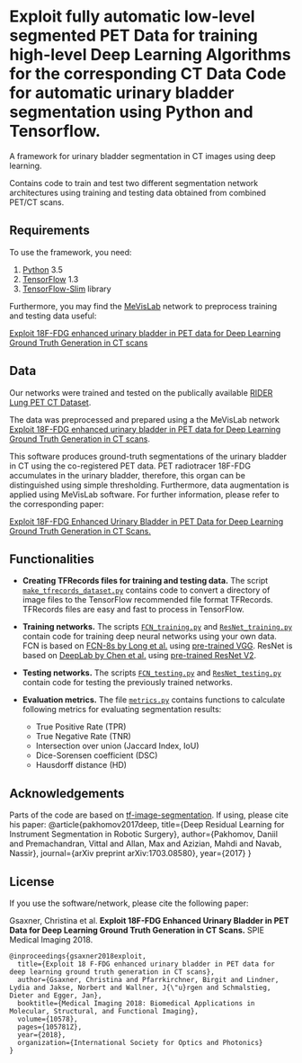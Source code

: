 # Exploit fully automatic low-level segmented PET Data for training high-level Deep Learning Algorithms for the corresponding CT Data Code for automatic urinary bladder segmentation using Python and Tensorflow.

A framework for urinary bladder segmentation in CT images using deep learning.

Contains code to train and test two different segmentation network architectures using training and testing data obtained from combined PET/CT scans. 

## Requirements
To use the framework, you need:

1. [Python](https://www.python.org/download/releases/3.5/) 3.5
2. [TensorFlow](https://www.tensorflow.org/versions/r1.3/) 1.3
3. [TensorFlow-Slim](https://github.com/tensorflow/tensorflow/tree/master/tensorflow/contrib/slim) library


Furthermore, you may find the [MeVisLab](https://www.mevislab.de/download/) network to preprocess training and testing data useful:

[Exploit 18F-FDG enhanced urinary bladder in PET data for Deep Learning Ground Truth Generation in CT scans](https://github.com/cgsaxner/DataPrep_UBsegmentation)

## Data
Our networks were trained and tested on the publically available [RIDER Lung PET CT Dataset](https://wiki.cancerimagingarchive.net/display/Public/RIDER+Lung+PET-CT). 


The data was preprocessed and prepared using a the MeVisLab network [Exploit 18F-FDG enhanced urinary bladder in PET data for Deep Learning Ground Truth Generation in CT scans](https://github.com/cgsaxner/DataPrep_UBsegmentation).


This software produces ground-truth segmentations of the urinary bladder in CT using the co-registered PET data. PET radiotracer 18F-FDG accumulates in the urinary bladder, therefore, this organ can be distinguished using simple thresholding. Furthermore, data augmentation is applied using MeVisLab software. For further information, please refer to the corresponding paper:


[Exploit 18F-FDG Enhanced Urinary Bladder in PET Data for Deep Learning Ground Truth Generation in CT Scans.](https://www.spiedigitallibrary.org/conference-proceedings-of-spie/10578/105781Z/Exploit-sup18-supF-FDG-enhanced-urinary-bladder-in-PET-data/10.1117/12.2292706.short?SSO=1)


## Functionalities

- **Creating TFRecords files for training and testing data.** 
The script [`make_tfrecords_dataset.py`](https://github.com/cgsaxner/UB_Segmentation/blob/master/make_tfrecords_dataset.py) contains code to convert a directory of image files to the TensorFlow recommended file format TFRecords. TFRecords files are easy and fast to process in TensorFlow.

- **Training networks.**
The scripts [`FCN_training.py`](https://github.com/cgsaxner/UB_Segmentation/blob/master/FCN_training.py) and [`ResNet_training.py`](https://github.com/cgsaxner/UB_Segmentation/blob/master/ResNet_training.py) contain code for training deep neural networks using your own data. 
FCN is based on [FCN-8s by Long et al.](https://people.eecs.berkeley.edu/~jonlong/long_shelhamer_fcn.pdf) using [pre-trained VGG](https://github.com/tensorflow/tensorflow/blob/master/tensorflow/contrib/slim/python/slim/nets/vgg.py).
ResNet is based on [DeepLab by Chen et al.](https://arxiv.org/pdf/1606.00915.pdf]) using [pre-trained ResNet V2](https://github.com/tensorflow/tensorflow/blob/master/tensorflow/contrib/slim/python/slim/nets/resnet_v2.py).

- **Testing networks.**
The scripts [`FCN_testing.py`](https://github.com/cgsaxner/UB_Segmentation/blob/master/FCN_testing.py) and [`ResNet_testing.py`](https://github.com/cgsaxner/UB_Segmentation/blob/master/ResNet_testing.py) contain code for testing the previously trained networks.

- **Evaluation metrics.**
The file [`metrics.py`](https://github.com/cgsaxner/UB_Segmentation/blob/master/metrics.py) contains functions to calculate following metrics for evaluating segmentation results:
  - True Positive Rate (TPR)
  - True Negative Rate (TNR)
  - Intersection over union (Jaccard Index, IoU)
  - Dice-Sorensen coefficient (DSC)
  - Hausdorff distance (HD)
  
## Acknowledgements
Parts of the code are based on [tf-image-segmentation](https://github.com/warmspringwinds/tf-image-segmentation). If using, please cite his paper:
    @article{pakhomov2017deep,
      title={Deep Residual Learning for Instrument Segmentation in Robotic Surgery},
      author={Pakhomov, Daniil and Premachandran, Vittal and Allan, Max and Azizian, Mahdi and Navab, Nassir},
      journal={arXiv preprint arXiv:1703.08580},
      year={2017}
    }
    
## License

If you use the software/network, please cite the following paper:

Gsaxner, Christina et al. **Exploit 18F-FDG Enhanced Urinary Bladder in PET Data for Deep Learning Ground Truth Generation in CT Scans.** SPIE Medical Imaging 2018.

    @inproceedings{gsaxner2018exploit,
      title={Exploit 18 F-FDG enhanced urinary bladder in PET data for deep learning ground truth generation in CT scans},
      author={Gsaxner, Christina and Pfarrkirchner, Birgit and Lindner, Lydia and Jakse, Norbert and Wallner, J{\"u}rgen and Schmalstieg, Dieter and Egger, Jan},
      booktitle={Medical Imaging 2018: Biomedical Applications in Molecular, Structural, and Functional Imaging},
      volume={10578},
      pages={105781Z},
      year={2018},
      organization={International Society for Optics and Photonics}
    }




